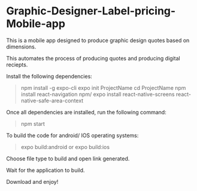 # Graphic-Designer-Label-pricing-Mobile-app

This is a mobile app designed to produce graphic design quotes based on dimensions.

This automates the process of producing quotes and producing digital reciepts.

Install the following dependencies:

> npm install -g expo-cli
> expo init ProjectName
> cd ProjectName
> npm install react-navigation
> npm/ expo install react-native-screens react-native-safe-area-context

Once all dependencies are installed, run the following command:
> npm start


To build the code for android/ IOS operating systems:
> expo build:android
or
> expo build:ios

Choose file type to build and open link generated.

Wait for the application to build.

Download and enjoy!
